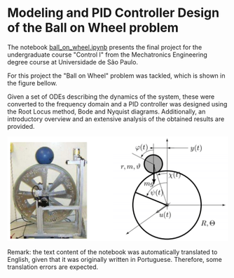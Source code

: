 # Modeling and PID Controller Design of the Ball on Wheel problem

The notebook [ball_on_wheel.ipynb](ball_on_wheel.ipynb) presents the final project for the undergraduate course "Control I" from the Mechatronics Engineering degree course at Universidade de São Paulo. 

For this project the "Ball on Wheel" problem was tackled, which is shown in the figure bellow.

Given a set of ODEs describing the dynamics of the system, these were converted to the frequency domain and a PID controller was designed using the Root Locus method, Bode and Nyquist diagrams.
Additionally, an introductory overview and an extensive analysis of the obtained results are provided.<br>

![Pictures/Real_Esquema.png](Pictures/Real_Esquema.png)


Remark: the text content of the notebook was automatically translated to English, given that it was originally written in Portuguese. Therefore, some translation errors are expected.
